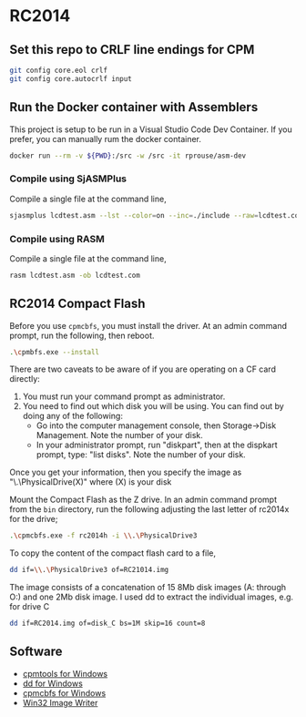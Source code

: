 # RC2014

## Set this repo to CRLF line endings for CPM

```sh
git config core.eol crlf
git config core.autocrlf input
```

## Run the Docker container with Assemblers

This project is setup to be run in a Visual Studio Code Dev Container. If you
prefer, you can manually rum the docker container.

```sh
docker run --rm -v ${PWD}:/src -w /src -it rprouse/asm-dev
```

### Compile using SjASMPlus

Compile a single file at the command line,

```sh
sjasmplus lcdtest.asm --lst --color=on --inc=./include --raw=lcdtest.com
```

### Compile using RASM

Compile a single file at the command line,

```sh
rasm lcdtest.asm -ob lcdtest.com
```

## RC2014 Compact Flash

Before you use `cpmcbfs`, you must install the driver. At an admin command prompt,
run the following, then reboot.

```sh
.\cpmbfs.exe --install
```

There are two caveats to be aware of if you are operating on a CF card directly:

1. You must run your command prompt as administrator.
2. You need to find out which disk you will be using. You can find out by doing any of the following:
    - Go into the computer management console, then Storage->Disk Management.  Note the number of your disk.
    - In your administrator prompt, run "diskpart", then at the dispkart prompt, type: "list disks".  Note the number of your disk.

Once you get your information, then you specify the image as "\\.\PhysicalDrive(X)" where (X) is your disk

Mount the Compact Flash as the Z drive. In an admin command prompt from the `bin`
directory, run the following adjusting the last letter of rc2014x for the drive;

```sh
.\cpmcbfs.exe -f rc2014h -i \\.\PhysicalDrive3
```

To copy the content of the compact flash card to a file,

```sh
dd if=\\.\PhysicalDrive3 of=RC21014.img
```

The image consists of a concatenation of 15 8Mb disk images (A: through O:) and one 2Mb disk image. I used dd to extract the individual images, e.g. for drive C

```sh
dd if=RC2014.img of=disk_C bs=1M skip=16 count=8
```

## Software

- [cpmtools for Windows](http://www.cpm8680.com/cpmtools/)
- [dd for Windows](http://www.chrysocome.net/downloads/dd-0.6beta3.zip)
- [cpmcbfs for Windows](http://www.nyangau.org/cpmcbfs/cpmcbfs.htm)
- [Win32 Image Writer](https://sourceforge.net/projects/win32diskimager/)
